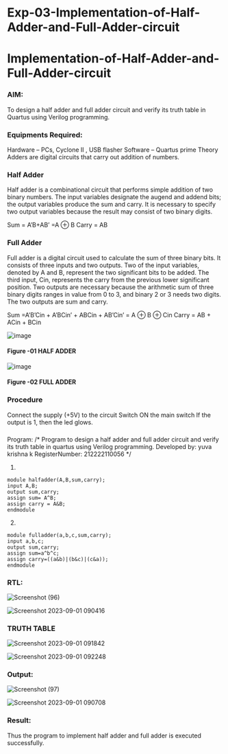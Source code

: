 # Exp-03-Implementation-of-Half-Adder-and-Full-Adder-circuit

# Implementation-of-Half-Adder-and-Full-Adder-circuit
### AIM:
To design a half adder and full adder circuit and verify its truth table in Quartus using Verilog programming.

### Equipments Required:
Hardware – PCs, Cyclone II , USB flasher
Software – Quartus prime
Theory
Adders are digital circuits that carry out addition of numbers.

### Half Adder
Half adder is a combinational circuit that performs simple addition of two binary numbers. The input variables designate the augend and addend bits; the output variables produce the sum and carry. It is necessary to specify two output variables because the result may consist of two binary digits.

Sum = A’B+AB’ =A ⊕ B Carry = AB

### Full Adder
Full adder is a digital circuit used to calculate the sum of three binary bits. It consists of three inputs and two outputs. Two of the input variables, denoted by A and B, represent the two significant bits to be added. The third input, Cin, represents the carry from the previous lower significant position. Two outputs are necessary because the arithmetic sum of three binary digits ranges in value from 0 to 3, and binary 2 or 3 needs two digits. The two outputs are sum and carry.

Sum =A’B’Cin + A’BCin’ + ABCin + AB’Cin’ = A ⊕ B ⊕ Cin Carry = AB + ACin + BCin

 ![image](https://user-images.githubusercontent.com/36288975/163552156-a13e5a56-c638-4110-97d9-8896907c8d25.png)

#### Figure -01 HALF ADDER 


![image](https://user-images.githubusercontent.com/36288975/163552057-b3547877-6d07-45b4-b7e0-bcfebfad9e1d.png)

#### Figure -02 FULL ADDER 

### Procedure

Connect the supply (+5V) to the circuit
Switch ON the main switch
If the output is 1, then the led glows.
### 
Program:
/*
Program to design a half adder and full adder circuit and verify its truth table in quartus using Verilog programming.
Developed by: yuva krishna k
RegisterNumber:  212222110056
*/

1.
```
module halfadder(A,B,sum,carry);
input A,B;
output sum,carry;
assign sum= A^B;
assign carry = A&B;
endmodule

```
2.
```
module fulladder(a,b,c,sum,carry);
input a,b,c;
output sum,carry;
assign sum=a^b^c;
assign carry=((a&b)|(b&c)|(c&a));
endmodule 
```


### RTL:
![Screenshot (96)](https://github.com/Yuvakrishna0/Exp-02-Implementation-of-Half-Adder-and-Full-Adder-circuit/assets/117915037/620eea87-19e8-4ddd-9f6b-f955ec1aee89)


![Screenshot 2023-09-01 090416](https://github.com/Yuvakrishna0/Exp-02-Implementation-of-Half-Adder-and-Full-Adder-circuit/assets/117915037/2c12870a-1754-4391-9da5-b7b789c4cf7b)


### TRUTH TABLE 
![Screenshot 2023-09-01 091842](https://github.com/Yuvakrishna0/Exp-02-Implementation-of-Half-Adder-and-Full-Adder-circuit/assets/117915037/ef6e504b-7ec1-4024-9817-71d1025e7084)


![Screenshot 2023-09-01 092248](https://github.com/Yuvakrishna0/Exp-02-Implementation-of-Half-Adder-and-Full-Adder-circuit/assets/117915037/82f5559f-74d2-47f1-95cc-de280c617750)

### Output:
![Screenshot (97)](https://github.com/Yuvakrishna0/Exp-02-Implementation-of-Half-Adder-and-Full-Adder-circuit/assets/117915037/53b8df3f-d70a-4b1a-a5d4-8fc26e4b6f5a)

![Screenshot 2023-09-01 090708](https://github.com/Yuvakrishna0/Exp-02-Implementation-of-Half-Adder-and-Full-Adder-circuit/assets/117915037/349cce35-5201-4458-9523-ae40ddd047df)

### Result:
Thus the program to implement half adder and full adder is executed successfully.
